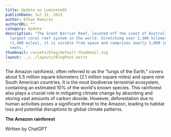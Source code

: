 ```yaml
---
title: Update on LuminateOS
publishDate: Jul 31, 2023
author: Ethan Ramirez
authorURL: ""
category: Update
description: "The Great Barrier Reef, located off the coast of Australia, is the
  largest coral reef system in the world. Stretching over 2,300 kilometers
  (1,400 miles), it is visible from space and comprises nearly 3,000 individual
  reefs. "
thumbnail: /assets/blog/default-thumbnail.svg
layout: ../../layouts/BlogPost.astro
---
```

The Amazon rainforest, often referred to as the "lungs of the Earth," covers about 5.5 million square kilometers (2.1 million square miles) and spans nine South American countries. It is the most biodiverse terrestrial ecosystem, containing an estimated 10% of the world's known species. This rainforest also plays a crucial role in mitigating climate change by absorbing and storing vast amounts of carbon dioxide. However, deforestation due to human activities poses a significant threat to the Amazon, leading to habitat loss and potential disruptions to global climate patterns.

**The Amazon rainforest**

Written by ChatGPT
